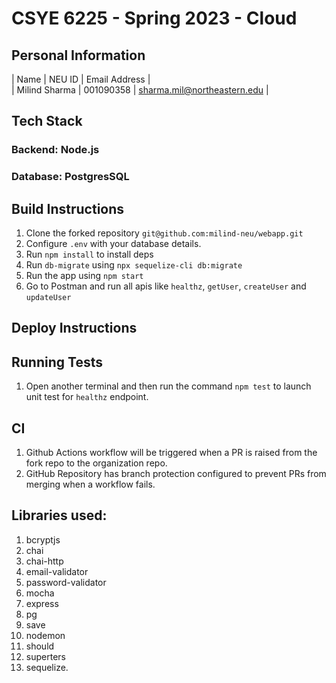 # CSYE 6225 - Spring 2023 - Cloud

## Personal Information

| Name | NEU ID | Email Address |  
| Milind Sharma | 001090358 | sharma.mil@northeastern.edu |  


## Tech Stack

### Backend: Node.js
### Database: PostgresSQL
## Build Instructions

1. Clone the forked repository `git@github.com:milind-neu/webapp.git` 
2. Configure `.env` with your database details.
3. Run `npm install` to install deps
4. Run `db-migrate` using `npx sequelize-cli db:migrate`
5. Run the app using `npm start`
6. Go to Postman and run all apis like `healthz`, `getUser`, `createUser` and `updateUser`

## Deploy Instructions

## Running Tests
1. Open another terminal and then run the command `npm test` to launch unit test for `healthz` endpoint.

## CI
1. Github Actions workflow will be triggered when a PR is raised from the fork repo to the organization repo.
2. GitHub Repository has branch protection configured to prevent PRs from merging when a workflow fails.

## Libraries used:
1. bcryptjs
2. chai
3. chai-http
4. email-validator
5. password-validator
6. mocha
7. express
8. pg
9.  save
10. nodemon
11. should
12. superters
13. sequelize.
